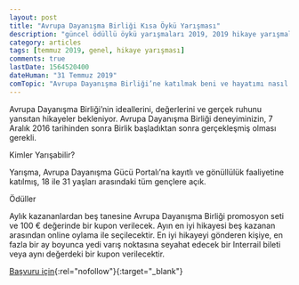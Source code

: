 ```yaml
---
layout: post
title: "Avrupa Dayanışma Birliği Kısa Öykü Yarışması"
description: "güncel ödüllü öykü yarışmaları 2019, 2019 hikaye yarışmaları, para ödüllü yarışmalar 2019, kısa öykü yarışması 2019"
category: articles
tags: [temmuz 2019, genel, hikaye yarışması]
comments: true
lastDate: 1564520400
dateHuman: "31 Temmuz 2019"
comTopic: "Avrupa Dayanışma Birliği’ne katılmak beni ve hayatımı nasıl değiştirdi?"
---
```


Avrupa Dayanışma Birliği’nin ideallerini, değerlerini ve gerçek ruhunu yansıtan hikayeler bekleniyor. Avrupa Dayanışma Birliği deneyiminizin, 7 Aralık 2016 tarihinden sonra Birlik başladıktan sonra gerçekleşmiş olması gerekli.

Kimler Yarışabilir?

Yarışma, Avrupa Dayanışma Gücü Portalı’na kayıtlı ve gönüllülük faaliyetine katılmış, 18 ile 31 yaşları arasındaki tüm gençlere açık.

Ödüller

Aylık kazananlardan beş tanesine Avrupa Dayanışma Birliği promosyon seti ve 100 € değerinde bir kupon verilecek. Ayın en iyi hikayesi beş kazanan arasından online oylama ile seçilecektir. En iyi hikayeyi gönderen kişiye, en fazla bir ay boyunca yedi varış noktasına seyahat edecek bir Interrail bileti veya aynı değerdeki bir kupon verilecektir.

[Başvuru için](https://europa.eu/youth/solidarity/short-story_en?utm_source=edebiyatyarismalari.com&utm_medium=affiliate&utm_campaign=cpc){:rel="nofollow"}{:target="_blank"}

